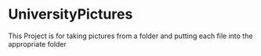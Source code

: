 # UniversityPictures
 This Project is for taking pictures from a folder and putting each file into the appropriate folder
